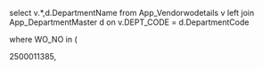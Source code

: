 select v.*,d.DepartmentName
from App_Vendorwodetails v
 left join App_DepartmentMaster d on v.DEPT_CODE = d.DepartmentCode


where  WO_NO in 
(

2500011385,
